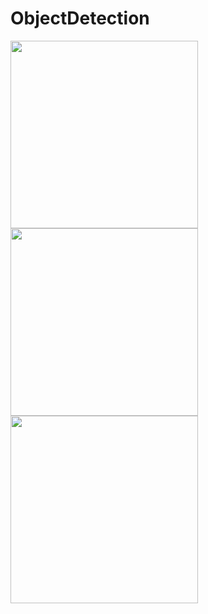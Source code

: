 # ObjectDetection

<img class=mobile-image src="https://user-images.githubusercontent.com/68817698/218670618-a249d3bd-03bf-475a-afd3-da2fe1ac697a.PNG" width="300"/>  <img class=mobile-image src="https://user-images.githubusercontent.com/68817698/218670655-e5134870-285d-4fa6-a0b8-c10a99319314.PNG" width="300"/>  <img class=mobile-image src="https://user-images.githubusercontent.com/68817698/218670674-12f43e90-b119-47f3-b34e-94600ab35f2a.PNG" width="300"/>
